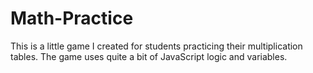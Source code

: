 # Math-Practice
This is a little game I created for students practicing their multiplication tables. The game uses quite a bit of JavaScript logic and variables.  
